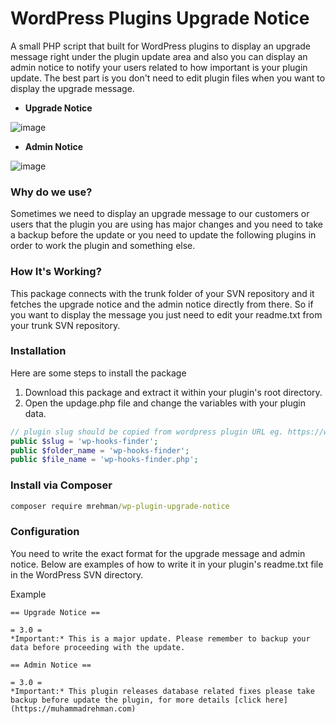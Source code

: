 # WordPress Plugins Upgrade Notice

A small PHP script that built for WordPress plugins to display an upgrade message right under the plugin update area and also you can display an admin notice to notify your users related to how important is your plugin update. The best part is you don't need to edit plugin files when you want to display the upgrade message.

- **Upgrade Notice**

![image](https://github.com/MuhammadRehman/wordpress-plugin-upgrade-notice/assets/9959730/521db365-e12f-4b5a-8c68-877f7e72d04d)


- **Admin Notice**

![image](https://github.com/MuhammadRehman/wordpress-plugin-upgrade-notice/assets/9959730/9e08d9d0-25db-4b2c-9bfd-3178286ae5e7)


### Why do we use?
Sometimes we need to display an upgrade message to our customers or users that the plugin you are using has major changes and you need to take a backup before the update or you need to update the following plugins in order to work the plugin and something else. 

### How It's Working?
This package connects with the trunk folder of your SVN repository and it fetches the upgrade notice and the admin notice directly from there. So if you want to display the message you just need to edit your readme.txt from your trunk SVN repository.

### Installation
Here are some steps to install the package
1. Download this package and extract it within your plugin's root directory.
2. Open the updage.php file and change the variables with your plugin data.

```php
// plugin slug should be copied from wordpress plugin URL eg. https://wordpress.org/plugins/wp-hooks-finder/
public $slug = 'wp-hooks-finder';
public $folder_name = 'wp-hooks-finder';
public $file_name = 'wp-hooks-finder.php';
```

### Install via Composer

```cmd
composer require mrehman/wp-plugin-upgrade-notice
```
### Configuration

You need to write the exact format for the upgrade message and admin notice. Below are examples of how to write it in your plugin's readme.txt file in the WordPress SVN directory.

Example
```
== Upgrade Notice ==

= 3.0 =
*Important:* This is a major update. Please remember to backup your data before proceeding with the update.

== Admin Notice ==

= 3.0 =
*Important:* This plugin releases database related fixes please take backup before update the plugin, for more details [click here](https://muhammadrehman.com)
```

